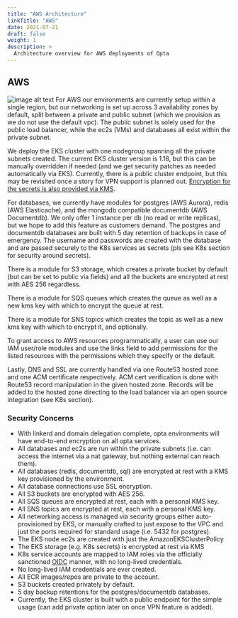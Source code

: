 ```yaml
---
title: "AWS Architecture"
linkTitle: "AWS"
date: 2021-07-21
draft: false
weight: 1
description: >
  Architecture overview for AWS deployments of Opta
---
```


## AWS

![image alt text](/images/opta_aws_architecture.png)
For AWS our environments are currently setup within a single region, but our networking is set up across 3 availability
zones by default, split between a private and public subnet (which we provision as we do not use the default vpc).
The public subnet is solely used for the public load balancer, while the ec2s (VMs) and databases all exist within
the private subnet.

We deploy the EKS cluster with one nodegroup spanning all the private subnets created. The current EKS cluster version
is 1.18, but this can be manually overridden if needed (and we get security patches as needed automatically via EKS).
Currently, there is a public cluster endpoint, but this may be revisited once a story for VPN support is planned out.
[Encryption for the secrets is also provided via KMS](https://aws.amazon.com/blogs/containers/using-eks-encryption-provider-support-for-defense-in-depth/).

For databases, we currently have modules for postgres (AWS Aurora), redis (AWS Elasticache), and the mongodb compatible
documentdb (AWS Documentdb). We only offer 1 instance per db (no read or write replicas), but we hope to add this
feature as customers demand. The postgres and documentdb databases are built with 5 day retention of backups in case of
emergency. The username and passwords are created with the database and are passed securely to the K8s services as
secrets (pls see K8s section for security around secrets).

There is a module for S3 storage, which creates a private bucket by default (but can be set to public via fields)
and all the buckets are encrypted at rest with AES 256 regardless.

There is a module for SQS queues which creates the queue as well as a new kms key with which to encrypt
the queue at rest.

There is a module for SNS topics which creates the topic as well as a new kms key with which to encrypt it, and
optionally.

To grant access to AWS resources programmatically, a user can use our IAM user/role modules and use the links field
to add permissions for the listed resources with the permissions which they specify or the default.

Lastly, DNS and SSL are currently handled via one Route53 hosted zone and one ACM certificate respectively. ACM cert
verification is done with Route53 record manipulation in the given hosted zone. Records will be added to the hosted
zone directing to the load balancer via an open source integration (see K8s section).

### Security Concerns

- With linkerd and domain delegation complete, opta environments will have end-to-end encryption on all opta services.
- All databases and ec2s are run within the private subnets (i.e. can access the internet via a nat gateway, but
  nothing external can reach them).
- All databases (redis, documentdb, sql) are encrypted at rest with a KMS key provisioned by the environment.
- All database connections use SSL encryption.
- All S3 buckets are encrypted with AES 256.
- All SQS queues are encrypted at rest, each with a personal KMS key.
- All SNS topics are encrypted at rest, each with a personal KMS key.
- All networking access is managed via security groups either auto-provisioned by EKS, or manually crafted to just
  expose to the VPC and just the ports required for standard usage (i.e. 5432 for postgres).
- The EKS node ec2s are created with just the AmazonEKSClusterPolicy
- The EKS storage (e.g. K8s secrets) is encrypted at rest via KMS
- K8s service accounts are mapped to IAM roles via the officially sanctioned [OIDC](https://docs.aws.amazon.com/eks/latest/userguide/enable-iam-roles-for-service-accounts.html)
  manner, with no long-lived credentials.
- No long-lived IAM credentials are ever created.
- All ECR images/repos are private to the account.
- S3 buckets created privately by default.
- 5 day backup retentions for the postgres/documentdb databases.
- Currently, the EKS cluster is built with a public endpoint for the simple usage (can add private option later on once
  VPN feature is added).
